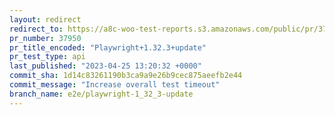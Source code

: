 ```yaml
---
layout: redirect
redirect_to: https://a8c-woo-test-reports.s3.amazonaws.com/public/pr/37950/api/index.html
pr_number: 37950
pr_title_encoded: "Playwright+1.32.3+update"
pr_test_type: api
last_published: "2023-04-25 13:20:32 +0000"
commit_sha: 1d14c83261190b3ca9a9e26b9cec875aeefb2e44
commit_message: "Increase overall test timeout"
branch_name: e2e/playwright-1_32_3-update
---
```

